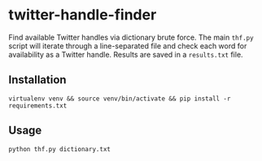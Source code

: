 # twitter-handle-finder
Find available Twitter handles via dictionary brute force. The main `thf.py` script will iterate through a line-separated file and check each word for availability as a Twitter handle. Results are saved in a `results.txt` file.

## Installation
`virtualenv venv && source venv/bin/activate && pip install -r requirements.txt`

## Usage
`python thf.py dictionary.txt`

